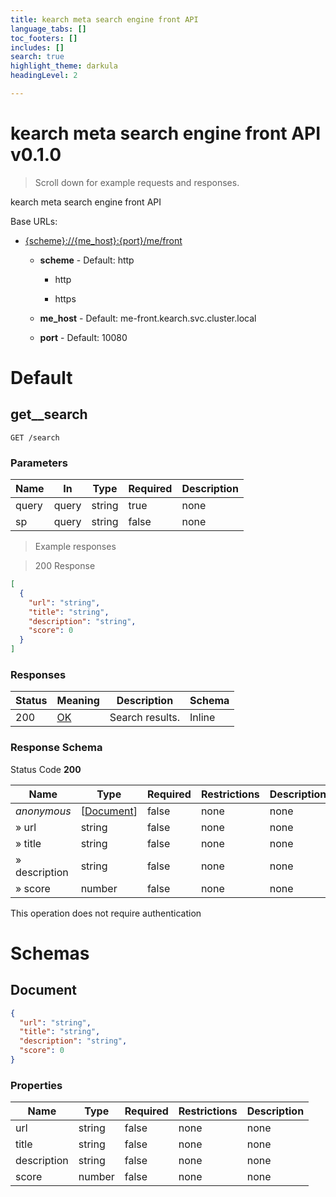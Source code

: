 ```yaml
---
title: kearch meta search engine front API
language_tabs: []
toc_footers: []
includes: []
search: true
highlight_theme: darkula
headingLevel: 2

---
```


<h1 id="kearch-meta-search-engine-front-api">kearch meta search engine front API v0.1.0</h1>

> Scroll down for example requests and responses.

kearch meta search engine front API

Base URLs:

* <a href="{scheme}://{me_host}:{port}/me/front">{scheme}://{me_host}:{port}/me/front</a>

    * **scheme** -  Default: http

        * http

        * https

    * **me_host** -  Default: me-front.kearch.svc.cluster.local

    * **port** -  Default: 10080

<h1 id="kearch-meta-search-engine-front-api-default">Default</h1>

## get__search

`GET /search`

<h3 id="get__search-parameters">Parameters</h3>

|Name|In|Type|Required|Description|
|---|---|---|---|---|
|query|query|string|true|none|
|sp|query|string|false|none|

> Example responses

> 200 Response

```json
[
  {
    "url": "string",
    "title": "string",
    "description": "string",
    "score": 0
  }
]
```

<h3 id="get__search-responses">Responses</h3>

|Status|Meaning|Description|Schema|
|---|---|---|---|
|200|[OK](https://tools.ietf.org/html/rfc7231#section-6.3.1)|Search results.|Inline|

<h3 id="get__search-responseschema">Response Schema</h3>

Status Code **200**

|Name|Type|Required|Restrictions|Description|
|---|---|---|---|---|
|*anonymous*|[[Document](#schemadocument)]|false|none|none|
|» url|string|false|none|none|
|» title|string|false|none|none|
|» description|string|false|none|none|
|» score|number|false|none|none|

<aside class="success">
This operation does not require authentication
</aside>

# Schemas

<h2 id="tocSdocument">Document</h2>

<a id="schemadocument"></a>

```json
{
  "url": "string",
  "title": "string",
  "description": "string",
  "score": 0
}

```

### Properties

|Name|Type|Required|Restrictions|Description|
|---|---|---|---|---|
|url|string|false|none|none|
|title|string|false|none|none|
|description|string|false|none|none|
|score|number|false|none|none|

